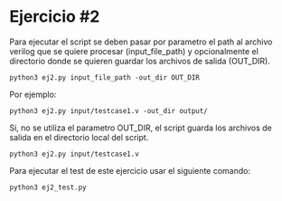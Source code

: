 # Ejercicio #2

Para ejecutar el script se deben pasar por parametro el path al archivo verilog que se quiere procesar (input_file_path) y opcionalmente el directorio donde se quieren guardar los archivos 
de salida (OUT_DIR).

  `python3 ej2.py input_file_path -out_dir OUT_DIR`

Por ejemplo:

  `python3 ej2.py input/testcase1.v -out_dir output/`

Si, no se utiliza el parametro OUT_DIR, el script guarda los archivos de salida en el directorio local del script.

  `python3 ej2.py input/testcase1.v`


Para ejecutar el test de este ejercicio usar el siguiente comando:

  `python3 ej2_test.py`

